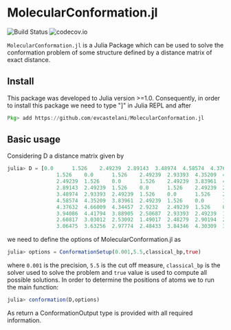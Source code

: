 # MolecularConformation.jl

![Build Status](https://travis-ci.com/evcastelani/MolecularConformation.jl.svg?branch=master)
![codecov.io](http://codecov.io/github/evcastelani/MolecularConformation.jl/coverage.svg?branch=master)

`MolecularConformation.jl` is a Julia Package which can be used to solve the conformation problem of some structure defined by a distance matrix of exact distance.

## Install 

This package was developed to Julia version >=1.0. Consequently, in order to install this package we need to type "]" in Julia REPL and after 

```julia
Pkg> add https://github.com/evcastelani/MolecularConformation.jl
```

## Basic usage

Considering D a distance matrix given by

```julia
julia> D = [0.0      1.526    2.49239  2.89143  3.48974  4.58574  4.37632  3.94086  2.60817  3.06475;
				1.526    0.0      1.526    2.49239  2.93393  4.35209  4.66009  4.41794  3.03012  3.63256;
				2.49239  1.526    0.0      1.526    2.49239  3.83961  4.34457  3.88905  2.53092  2.97774;
				2.89143  2.49239  1.526    0.0      1.526    2.49239  2.9232   2.50687  1.49017  2.48433;
				3.48974  2.93393  2.49239  1.526    0.0      1.526    2.49239  2.93393  2.48279  3.84346;
				4.58574  4.35209  3.83961  2.49239  1.526    0.0      1.526    2.49239  2.90194  4.30309;
				4.37632  4.66009  4.34457  2.9232   2.49239  1.526    0.0      1.526    2.49239  3.84092;
				3.94086  4.41794  3.88905  2.50687  2.93393  2.49239  1.526    0.0      1.526    2.49239;
				2.60817  3.03012  2.53092  1.49017  2.48279  2.90194  2.49239  1.526    0.0      1.526;  
				3.06475  3.63256  2.97774  2.48433  3.84346  4.30309  3.84092  2.49239  1.526    0.0;]      
```
  
  we need to define the options of MolecularConformation.jl as 
  
```julia
julia> options = ConformationSetup(0.001,5.5,classical_bp,true)
```
where `0.001` is the precision, `5.5` is the cut off measure, `classical_bp` is the solver used to solve the problem and `true` value is used to compute all possible solutions.  In order to determine the positions  of atoms we to run the main function:
 
```julia
julia> conformation(D,options)
```
As return a ConformationOutput type is provided with all required information.
